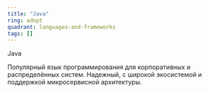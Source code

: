 ```yaml
---
title: "Java"
ring: adopt
quadrant: languages-and-frameworks
tags: []
---
```


Java

Популярный язык программирования для корпоративных и распределённых систем. Надежный, с широкой экосистемой и поддержкой микросервисной архитектуры.
